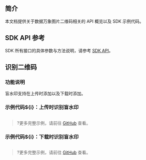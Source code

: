 ## 简介

本文档提供关于数据万象图片二维码相关的 API 概览以及 SDK 示例代码。

## SDK API 参考

SDK 所有接口的具体参数与方法说明，请参考 [SDK API](cssg://api-doc)。

## 识别二维码

### 功能说明

盲水印支持在上传时添加以及下载时添加。

### 示例代码${i}：上传时识别盲水印

[//]: # (.cssg-snippet-upload-with-QRcode-recognition)
```
```

>?更多完整示例，请前往 [GitHub](cssg://code-example/upload-with-QRcode-recognition) 查看。

### 示例代码${i}：下载时识别盲水印

[//]: # (.cssg-snippet-download-with-qrcode-recognition)
```
```

>?更多完整示例，请前往 [GitHub](cssg://code-example/download-with-qrcode-recognition) 查看。


